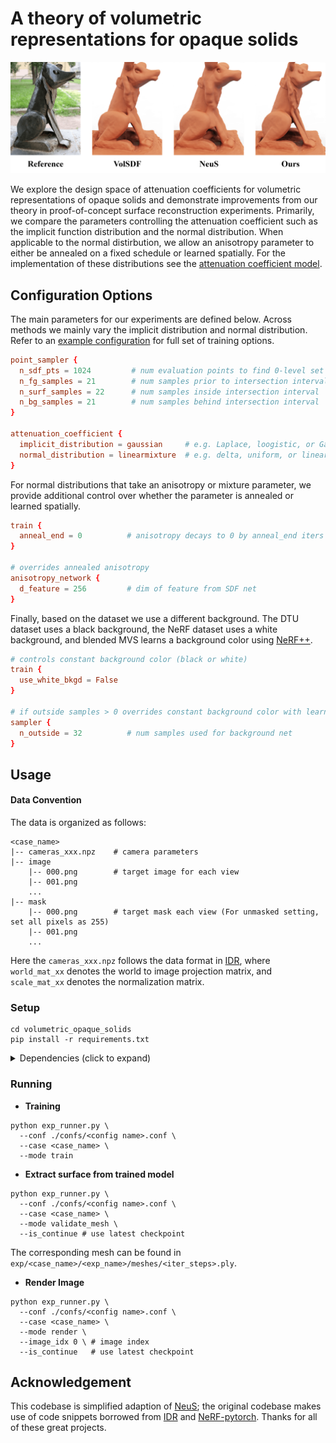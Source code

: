 # A theory of volumetric representations for opaque solids

<p align="center">
  <img src="static/comparison.png"/>
</p>

We explore the design space of attenuation coefficients for volumetric representations of opaque solids and demonstrate improvements from our theory in proof-of-concept surface reconstruction experiments. Primarily, we compare the parameters controlling the attenuation coefficient such as the implicit function distribution and the normal distribution. When applicable to the normal distirbution, we allow an anisotropy parameter to either be annealed on a fixed schedule or learned spatially. For the implementation of these distributions see the [attenuation coefficient model](./models/attenuation_coefficient.py).

## Configuration Options
The main parameters for our experiments are defined below. Across methods we mainly vary the implicit distribution and normal distribution. Refer to an [example configuration](./confs/gaussian_linearmixture_spatial_bg.conf) for full set of training options.

```conf
point_sampler {
  n_sdf_pts = 1024         # num evaluation points to find 0-level set intersection
  n_fg_samples = 21        # num samples prior to intersection interval
  n_surf_samples = 22      # num samples inside intersection interval
  n_bg_samples = 21        # num samples behind intersection interval
}

attenuation_coefficient {
  implicit_distribution = gaussian     # e.g. Laplace, loogistic, or Gaussian
  normal_distribution = linearmixture  # e.g. delta, uniform, or linear mixture
}
```
For normal distributions that take an anisotropy or mixture parameter, we provide additional control over whether the parameter is annealed or learned spatially.
```conf
train {
  anneal_end = 0          # anisotropy decays to 0 by anneal_end iters
}

# overrides annealed anisotropy
anisotropy_network {
  d_feature = 256         # dim of feature from SDF net
}
```
Finally, based on the dataset we use a different background. The DTU dataset uses a black background, the NeRF dataset uses a white background, and blended MVS learns a background color using [NeRF++](https://github.com/Kai-46/nerfplusplus).
```conf
# controls constant background color (black or white)
train {
  use_white_bkgd = False
}

# if outside samples > 0 overrides constant background color with learned background
sampler {
  n_outside = 32          # num samples used for background net
}

```
## Usage

#### Data Convention
The data is organized as follows:

```
<case_name>
|-- cameras_xxx.npz    # camera parameters
|-- image
    |-- 000.png        # target image for each view
    |-- 001.png
    ...
|-- mask
    |-- 000.png        # target mask each view (For unmasked setting, set all pixels as 255)
    |-- 001.png
    ...
```

Here the `cameras_xxx.npz` follows the data format in [IDR](https://github.com/lioryariv/idr/blob/main/DATA_CONVENTION.md), where `world_mat_xx` denotes the world to image projection matrix, and `scale_mat_xx` denotes the normalization matrix.

### Setup
```shell
cd volumetric_opaque_solids
pip install -r requirements.txt
```
<details>
  <summary> Dependencies (click to expand) </summary>
  trimesh==3.9.8
  numpy==1.26.2
  pyhocon==0.3.57
  opencv_python==4.8.1.78
  tqdm==4.50.2
  torch==1.13.0
  scipy==1.11.3
  PyMCubes==0.1.2
  tensorboard
</details>

### Running

- **Training**

```shell
python exp_runner.py \
  --conf ./confs/<config name>.conf \
  --case <case_name> \
  --mode train
```

- **Extract surface from trained model** 

```shell
python exp_runner.py \
  --conf ./confs/<config name>.conf \
  --case <case_name> \
  --mode validate_mesh \
  --is_continue # use latest checkpoint
```

The corresponding mesh can be found in `exp/<case_name>/<exp_name>/meshes/<iter_steps>.ply`.

- **Render Image**

```shell
python exp_runner.py \
  --conf ./confs/<config name>.conf \
  --case <case_name> \
  --mode render \
  --image_idx 0 \ # image index
  --is_continue   # use latest checkpoint
```

## Acknowledgement
This codebase is simplified adaption of [NeuS](https://github.com/Totoro97/NeuS); the original codebase makes use of code snippets borrowed from [IDR](https://github.com/lioryariv/idr) and [NeRF-pytorch](https://github.com/yenchenlin/nerf-pytorch). Thanks for all of these great projects.
